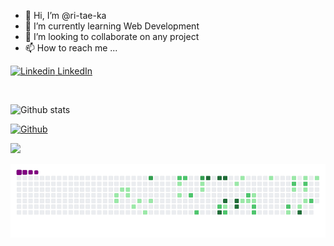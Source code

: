 - 👋 Hi, I’m @ri-tae-ka
- 🌱 I’m currently learning Web Development
- 💞️ I’m looking to collaborate on any project
- 📫 How to reach me ...



[![Linkedin](https://i.stack.imgur.com/gVE0j.png) LinkedIn](https://www.linkedin.com/in/ritika-thareja/)
&nbsp;



<br />

![Github stats](https://github-readme-stats.vercel.app/api?username=ri-tae-ka&show_icons=true&count_private=true)

[![Github](https://img.shields.io/github/followers/ri-tae-ka?label=Follow&style=social)](https://github.com/ri-tae-ka)

![](https://komarev.com/ghpvc/?username=ri-tae-ka&color=green&label=PROFILE+VIEWS)



![snake gif](https://github.com/ri-tae-ka/ri-tae-ka/blob/output/github-contribution-grid-snake.gif)

<!---
ri-tae-ka/ri-tae-ka is a ✨ special ✨ repository because its `README.md` (this file) appears on your GitHub profile.
You can click the Preview link to take a look at your changes.
--->
